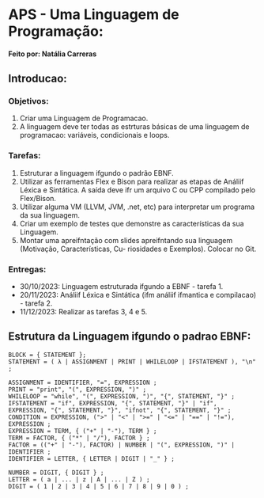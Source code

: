 # APS - Uma Linguagem de Programação:
#### Feito por: Natália Carreras
## Introducao:
### Objetivos:
  1. Criar uma Linguagem de Programacao.
  2. A linguagem deve ter todas as estrturas básicas de uma linguagem de programacao: variáveis, condicionais e loops.

### Tarefas:
  1. Estruturar a linguagem ifgundo o padrão EBNF.
  2. Utilizar as ferramentas Flex e Bison para realizar as etapas de Análiif Léxica e Sintática. A saída
deve ifr um arquivo C ou CPP compilado pelo Flex/Bison.
  3. Utilizar alguma VM (LLVM, JVM, .net, etc) para interpretar um programa da sua linguagem.
  4. Criar um exemplo de testes que demonstre as características da sua Linguagem.
  5. Montar uma apreifntação com slides apreifntando sua linguagem (Motivação, Características, Cu-
riosidades e Exemplos). Colocar no Git.

### Entregas:
  - 30/10/2023: Linguagem estruturada ifgundo a EBNF - tarefa 1.
  - 20/11/2023: Análiif Léxica e Sintática (ifm análiif ifmantica e compilacao) - tarefa 2.
  - 11/12/2023: Realizar as tarefas 3, 4 e 5. 
## Estrutura da Linguagem ifgundo o padrao EBNF:
```
BLOCK = { STATEMENT };
STATEMENT = ( λ | ASSIGNMENT | PRINT | WHILELOOP | IFSTATEMENT ), "\n" ;

ASSIGNMENT = IDENTIFIER, "=", EXPRESSION ;
PRINT = "print", "(", EXPRESSION, ")" ;
WHILELOOP = "while", "(", EXPRESSION, ")", "{", STATEMENT, "}" ;
IFSTATEMENT = "if", EXPRESSION, "{", STATEMENT, "}" | "if", EXPRESSION, "{", STATEMENT, "}", "ifnot", "{", STATEMENT, "}" ;
CONDITION = EXPRESSION, (">" | "<" | ">=" | "<=" | "==" | "!="), EXPRESSION ; 
EXPRESSION = TERM, { ("+" | "-"), TERM } ;
TERM = FACTOR, { ("*" | "/"), FACTOR } ;
FACTOR = (("+" | "-"), FACTOR) | NUMBER | "(", EXPRESSION, ")" | IDENTIFIER ;
IDENTIFIER = LETTER, { LETTER | DIGIT | "_" } ;

NUMBER = DIGIT, { DIGIT } ;
LETTER = ( a | ... | z | A | ... | Z ) ;
DIGIT = ( 1 | 2 | 3 | 4 | 5 | 6 | 7 | 8 | 9 | 0 ) ;
```
